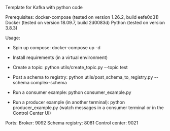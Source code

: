 Template for Kafka with python code

Prerequisites:
docker-compose (tested on version 1.26.2, build eefe0d31)
Docker (tested on version 18.09.7, build 2d0083d)
Python (tested on version 3.8.3)

Usage:
- Spin up compose:
docker-compose up -d

- Install requirements (in a virtual environment)

- Create a topic:
python utils/create_topic.py --topic test

- Post a schema to registry:
python utils/post_schema_to_registry.py --schema complex-schema

- Run a consumer example:
python consumer_example.py

- Run a producer example (in another terminal):
python producer_example.py
(watch messages in a consumer terminal or in the Control Center UI)

Ports:
Broker: 9092
Schema registry: 8081
Control center: 9021